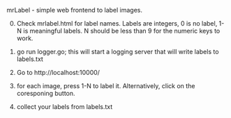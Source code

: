 mrLabel - simple web frontend to label images.

0) Check mrlabel.html for label names. Labels are integers, 0 is no label, 1-N is meaningful labels. N should be less than 9 for the numeric keys to work.

1) go run logger.go; this will start a logging server that will write labels to labels.txt

2) Go to http://localhost:10000/

3) for each image, press 1-N to label it. Alternatively, click on the coresponing button.

4) collect your labels from labels.txt


